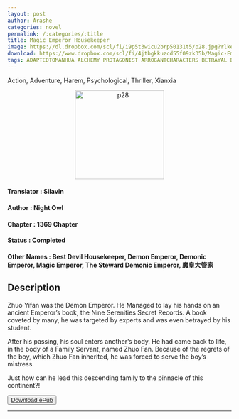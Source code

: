 ```yaml
---
layout: post
author: Arashe
categories: novel
permalink: /:categories/:title
title: Magic Emperor Housekeeper
image: https://dl.dropbox.com/scl/fi/i9p5t3wicu2brp50131t5/p28.jpg?rlkey=qroyzkt199t70x57ijo67fd6i&dl=0
download: https://www.dropbox.com/scl/fi/4jtbgkkuzcd55f09zk35b/Magic-Emperor-Silavin.epub?dl=1
tags: ADAPTEDTOMANHUA ALCHEMY PROTAGONIST ARROGANTCHARACTERS BETRAYAL BRAINWASHING CLANBUILDING CLEVERPROTAGONIST COMEDICUNDERTONE CULTIVATION CUNNINGPROTAGONIST MALEPROTAGONIST PILLCONCOCTING PREVIOUSLIFE REINCARNATION REVENGE RUTHLESSPROTAGONIST SCHEMESANDCONSPIRACIES SHARPTONGUEDCHARACTERS TRANSMIGRATION
---
```

Action, Adventure, Harem, Psychological, Thriller, Xianxia

<p align="center">
<img src="{{ page.image }}" alt="p28" width="200" />
</p>

#### Translator   : Silavin

#### Author  : Night Owl

#### Chapter : 1369 Chapter

#### Status  : Completed

#### Other Names    : Best Devil Housekeeper, Demon Emperor, Demonic Emperor, Magic Emperor, The Steward Demonic Emperor, 魔皇大管家

## Description

Zhuo Yifan was the Demon Emperor. He Managed to lay his hands on an ancient Emperor’s book, the Nine Serenities Secret Records. A book coveted by many, he was targeted by experts and was even betrayed by his student.

After his passing, his soul enters another’s body. He had came back to life, in the body of a Family Servant, named Zhuo Fan. Because of the regrets of the boy, which Zhuo Fan inherited, he was forced to serve the boy’s mistress.

Just how can he lead this descending family to the pinnacle of this continent?!

<button>
    <a href="{{ page.download }}" download>Download ePub</a>
</button>

* * *
